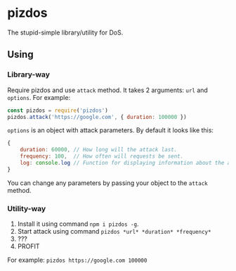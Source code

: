 # pizdos
The stupid-simple library/utility for DoS.
## Using
### Library-way
Require pizdos and use `attack` method. It takes 2 arguments: `url` and `options`.
For example:
```js
const pizdos = require('pizdos')
pizdos.attack('https://google.com', { duration: 100000 })
```
`options` is an object with attack parameters. By default it looks like this:
```js
{
    duration: 60000, // How long will the attack last.
    frequency: 100,  // How often will requests be sent.
    log: console.log // Function for displaying information about the attack.
}
```
You can change any parameters by passing your object to the `attack` method.
### Utility-way
1. Install it using command `npm i pizdos -g`.
2. Start attack using command `pizdos *url* *duration* *frequency*`
3. ???
4. PROFIT

For example: `pizdos https://google.com 100000`